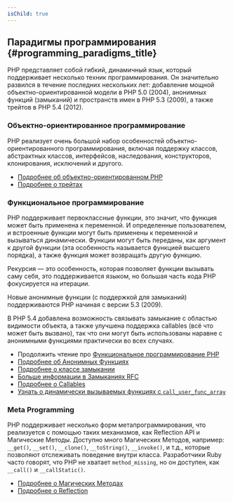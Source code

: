 ```yaml
---
isChild: true
---
```


## Парадигмы программирования {#programming_paradigms_title}

PHP представляет собой гибкий, динамичный язык, который поддерживает несколько техник программирования. Он значительно развился в течение последних нескольких лет: добавление мощной объектно-ориентированной модели в PHP 5.0 (2004), анонимных функций (замыканий) и пространств имен в PHP 5.3 (2009), а также трейтов в PHP 5.4 (2012).

### Объектно-ориентированное программирование

PHP реализует очень большой набор особенностей объектно-ориентированного программирования, включая поддержку классов, абстрактных классов, интерфейсов, наследования, конструкторов, клонирования, исключений и другого.

* [Подробнее об объектно-ориентированном PHP][oop]
* [Подробнее о трейтах][traits]

### Функциональное программирование

PHP поддерживает первоклассные функции, это значит, что функция может быть применена к переменной. И определенные пользователем, и встроенные функции могут быть применены к переменной и вызываться динамически. Функции могут быть переданы, как аргумент к другой функции (эта особенность называется функцией высшего порядка), а также функция может возвращать другую функцию.

Рекурсия &mdash; это особенность, которая позволяет функции вызывать саму себя, это поддерживается языком, но большая часть кода PHP фокусируется на итерации.

Новые анонимные функции (с поддержкой для замыканий) поддерживаются PHP начиная с версии 5.3 (2009).

В PHP 5.4 добавлена возможность связывать замыкание с областью видимости объекта, а также улучшена поддержка callables (всё что может быть вызвано), так что они могут быть использованы наравне с анонимными функциями практически во всех случаях.

* Продолжить чтение про [Функциональное программирование PHP](/ru-php-the-right-way/pages/Функциональное-программирование.html)
* [Подробнее об Анонимных Функциях][anonymous-functions]
* [Подробнее о классе замыкании][closure-class]
* [Больше информации в Замыканиях RFC][closures-rfc]
* [Подробнее о Callables][callables]
* [Узнать о динамически вызываемых функциях с `call_user_func_array`][call-user-func-array]

### Meta Programming

PHP поддерживает несколько форм метапрограммирования, что реализуется с помощью таких механизмов, как Reflection API и Магические Методы. Доступно много Магических Методов, например: `__get()`, `__set()`, `__clone()`, `__toString()`, `__invoke()`, и т.д., которые позволяют отслеживать поведение внутри класса. Разработчики Ruby часто говорят, что PHP не хватает `method_missing`, но он доступен, как `__call()` и `__callStatic()`.

* [Подробнее о Магических Методах][magic-methods]
* [Подробнее о Reflection][reflection]

[namespaces]: http://php.net/manual/ru/language.namespaces.php
[overloading]: http://php.net/manual/ru/language.oop5.overloading.php
[oop]: http://www.php.net/manual/ru/language.oop5.php
[anonymous-functions]: http://www.php.net/manual/ru/functions.anonymous.php
[closure-class]: http://php.net/manual/ru/class.closure.php
[callables]: http://php.net/manual/ru/language.types.callable.php
[magic-methods]: http://php.net/manual/ru/language.oop5.magic.php
[reflection]: http://www.php.net/manual/ru/intro.reflection.php
[traits]: http://www.php.net/traits
[call-user-func-array]: http://php.net/manual/ru/function.call-user-func-array.php
[closures-rfc]: https://wiki.php.net/rfc/closures
